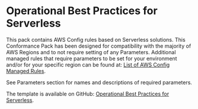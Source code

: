 # Operational Best Practices for Serverless<a name="operational-best-practices-for-serverless"></a>

 This pack contains AWS Config rules based on Serverless solutions\. This Conformance Pack has been designed for compatibility with the majority of AWS Regions and to not require setting of any Parameters\. Additional managed rules that require parameters to be set for your environment and/or for your specific region can be found at: [List of AWS Config Managed Rules](https://docs.aws.amazon.com/config/latest/developerguide/managed-rules-by-aws-config.html)\. 

 See Parameters section for names and descriptions of required parameters\. 

The template is available on GitHub: [Operational Best Practices for Serverless](https://github.com/awslabs/aws-config-rules/blob/master/aws-config-conformance-packs/Operational-Best-Practices-for-Serverless.yaml)\.